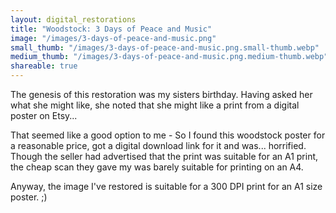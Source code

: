 ```yaml
---
layout: digital_restorations
title: "Woodstock: 3 Days of Peace and Music"
image: "/images/3-days-of-peace-and-music.png"
small_thumb: "/images/3-days-of-peace-and-music.png.small-thumb.webp"
medium_thumb: "/images/3-days-of-peace-and-music.png.medium-thumb.webp"
shareable: true
---
```

<section>
    <p>The genesis of this restoration was my sisters birthday. Having asked her what she might like, she noted that
    she might like a print from a digital poster on Etsy...</p>
    <p>That seemed like a good option to me -  So I found this woodstock poster for a reasonable price, got a digital download link for it
    and was... horrified. Though the seller had advertised that the print was suitable for an A1 print, the cheap scan
    they gave my was barely suitable for printing on an A4.</p>
    <p>Anyway, the image I've restored is suitable for a 300 DPI
    print for an A1 size poster. ;)</p>
</section>